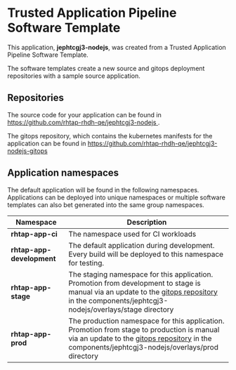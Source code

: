 # Trusted Application Pipeline Software Template

This application, **jephtcgj3-nodejs**, was created from a Trusted Application Pipeline Software Template.

The software templates create a new source and gitops deployment repositories with a sample source application. 

## Repositories

The source code for your application can be found in [https://github.com/rhtap-rhdh-qe/jephtcgj3-nodejs ](https://github.com/rhtap-rhdh-qe/jephtcgj3-nodejs ).
 
The gitops repository, which contains the kubernetes manifests for the application can be found in 
[https://github.com/rhtap-rhdh-qe/jephtcgj3-nodejs-gitops ](https://github.com/rhtap-rhdh-qe/jephtcgj3-nodejs-gitops ) 

## Application namespaces 

The default application will be found in the following namespaces. Applications can be deployed into unique namespaces or multiple software templates can also bet generated into the same group namespaces.  

|  Namespace   |  Description   |  
| -------- | -------- |
| **rhtap-app-ci** | The namespace used for CI workloads |
| **rhtap-app-development** | The default application during development. Every build will be deployed to this namespace for testing. |
| **rhtap-app-stage** | The staging namespace for this application. Promotion from development to stage is manual via an update to the [gitops repository](https://github.com/rhtap-rhdh-qe/jephtcgj3-nodejs-gitops ) in the components/jephtcgj3-nodejs/overlays/stage directory |
| **rhtap-app-prod** | The production namespace for this application. Promotion from stage to production is manual via an update to the [gitops repository](https://github.com/rhtap-rhdh-qe/jephtcgj3-nodejs-gitops ) in the components/jephtcgj3-nodejs/overlays/prod directory |